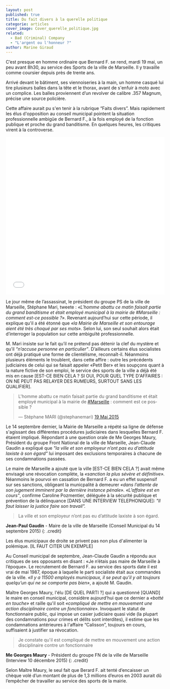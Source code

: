 ```yaml
---
layout: post
published: true
title: Du fait divers à la querelle politique
categorie: articles
cover_image: Cover_querelle_politique.jpg
related: 
  - Bad (Criminal) Company
  - "L'argent ou l'honneur ?"
author: Marine Giraud
---
```





C’est presque en homme ordinaire que Bernard F. se rend, mardi 19 mai, un peu avant 8h30, au service des Sports de la ville de Marseille. Il y travaille comme coursier depuis près de trente ans. 

Arrivé devant le bâtiment, ses viennoiseries à la main, un homme casqué lui tire plusieurs balles dans la tête et le thorax, avant de s'enfuir à moto avec un complice. Les balles proviennent d’un revolver de calibre .357 Magnum, précise une source policière.

Cette affaire aurait pu s'en tenir à la rubrique “Faits divers”. Mais rapidement  les élus d'opposition au conseil municipal pointent la situation professionnelle ambigüe de Bernard F., à la fois employé de la fonction publique et proche du grand banditisme. En quelques heures, les critiques virent à la controverse.  

<iframe src='//cdn.knightlab.com/libs/timeline3/latest/embed/index.html?source=1Mr7AF3dgapAmR4p1IXXCQAnSB1xJeaQqcRBQak5Oabo&font=OpenSans-GentiumBook&lang=fr&timenav_position=top&initial_zoom=2&height=500' width='100%' height='500' frameborder='0'></iframe>

Le jour même de l’assassinat, le président du groupe PS de la ville de Marseille, Stéphane Mari, tweete : _«L'homme abattu ce matin faisait partie du grand banditisme et était employé municipal à la mairie de #Marseille : comment est-ce possible ?»_. Revenant aujourd’hui sur cette période, il explique qu'il a été étonné que _«la Mairie de Marseille et son entourage aient été très choqué par ses mots»._ Selon lui, son seul souhait alors était d’interroger la population sur cette ambiguïté professionnelle.

M. Mari insiste sur le fait qu’il ne prétend pas détenir la clef du mystère et qu’il _“n’accuse personne en particulier"_. D’ailleurs certains élus socialistes ont déjà pratiqué une forme de clientélisme, reconnaît-il. Néanmoins plusieurs éléments le troublent, dans cette affire : outre les précédents judiciaires de celui qui se faisait appeler «Petit Ber» et les soupçons quant à la nature fictive de son emploi, le service des sports de la ville a déjà été mis en cause [EST-CE BIEN CELA ? SI OUI, POUR QUEL TYPE D'AFFAIRES : ON NE PEUT PAS RELAYER DES RUMEURS, SURTOUT SANS LES QUALIFIER].
 
<blockquote class="twitter-tweet" lang="fr"><p lang="fr" dir="ltr">L&#39;homme abattu ce matin faisait partie du grand banditisme et était employé municipal à la mairie de <a href="https://twitter.com/hashtag/Marseille?src=hash">#Marseille</a> : comment est ce possible ?</p>&mdash; Stéphane MARI (@stephanemari) <a href="https://twitter.com/stephanemari/status/600778867926765568">19 Mai 2015</a></blockquote>
<script async src="//platform.twitter.com/widgets.js" charset="utf-8"></script>
 
Le 14 septembre dernier, la Mairie de Marseille a répété sa ligne de défense s'agissant des différentes procédures judiciaires dans lesquelles Bernard F. étaient impliqué. Répondant à une question orale de Me Georges Maury, Président du groupe Front National de la ville de Marseille, Jean-Claude Gaudin a expliqué que _"la ville et son employeur n’ont pas eu d’attitude laxiste à son égard"_ lui imposant des exclusions temporaires à chacune de ses condamnations passées. 

Le maire de Marseille a ajouté que la ville [EST-CE BIEN CELA ?] avait même envisagé une révocation complète, la _«sanction la plus sévère et définitive»._ Néanmoins le pourvoi en cassation de Bernard F. a eu un effet suspensif sur ses sanctions, obligeant la municpalité à demeurer _«dans l’attente de son jugement imminent par la dernière instance pénale»._ _«L’affaire est en cours"_, confirme Caroline Pozmentier, déléguée à la sécurité publique et prévention de la délinquance [DANS UNE INTERVIEW TELEPHONIQUE]: _"Il faut laisser la justice faire son travail"._

> La ville et son employeur n’ont pas eu d’attitude laxiste à son égard.

**Jean-Paul Gaudin** - Maire de la ville de Marseille (Conseil Municipal du 14 septembre 2015)
{: .credit}
 
Les élus municipaux de droite se privent pas non plus d'alimenter la polémique. [IL FAUT CITER UN EXEMPLE] 

Au Conseil municipal de septembre, Jean-Claude Gaudin a répondu aux critiques de ses opposants en disant :  «Je n’étais pas maire de Marseille à l’époque». Le recrutement de Bernard F. au service des sports date il est vrai de mai 1987, époque à laquelle le parti socialiste était aux commandes de la ville. _«Il y a 11500 employés municipaux, il se peut qu’il y ait toujours quelqu’un qui ne se comporte pas bien»_, a ajouté M. Gaudin.
 
Maître Georges Maury, l'élu [DE QUEL PARTI ?] qui a questionné [QUAND] le maire en conseil municipal, considère aujourd’hui que ce dernier a _«botté en touche»_ et raille qu'il soit _«compliqué de mettre en mouvement une action disciplinaire contre un fonctionnaire»._ Invoquant le statut de fonctionnaire public, qui impose un casier judiciaire quasi vide (la plupart des condamnations pour crimes et délits sont interdites), il estime que les condamnations antérieures à l'affaire “Calisson”, toujours en cours, suffisaient à justifier sa révocation. 

> Je constate qu'il est compliqué de mettre en mouvement une action disciplinaire contre un fonctionnaire

**Me Georges Maury** - Président du groupe FN de la ville de Marseille (Interview 10 décembre 2015)
{: .credit}

Selon Maître Maury, le seul fait que Berard F. ait tenté d’encaisser un chèque volé d’un montant de plus de 1,3 millions d’euros en 2003 aurait dû l’empêcher de travailler au service des sports de la mairie.
